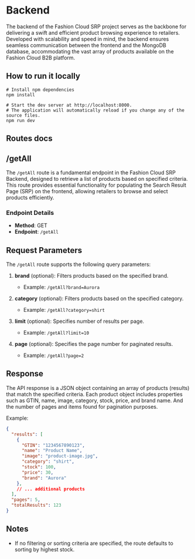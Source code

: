 # Backend

The backend of the Fashion Cloud SRP project serves as the backbone for delivering a swift and efficient product 
browsing experience to retailers. Developed with scalability and speed in mind, the backend ensures seamless 
communication between the frontend and the MongoDB database, accommodating the vast array of products available on the 
Fashion Cloud B2B platform.

## How to run it locally

```shell
# Install npm dependencies
npm install 

# Start the dev server at http://localhost:8000.
# The application will automatically reload if you change any of the source files.
npm run dev 
```

## Routes docs
## /getAll

The `/getAll` route is a fundamental endpoint in the Fashion Cloud SRP Backend, designed to retrieve a list of products 
based on specified criteria. This route provides essential functionality for populating the Search Result Page (SRP) 
on the frontend, allowing retailers to browse and select products efficiently.

### Endpoint Details

- **Method**: GET
- **Endpoint**: `/getAll`

## Request Parameters

The `/getAll` route supports the following query parameters:

1. **brand** (optional): Filters products based on the specified brand.
    - Example: `/getAll?brand=Aurora`

2. **category** (optional): Filters products based on the specified category.
    - Example: `/getAll?category=shirt`

3. **limit** (optional): Specifies number of results per page.
    - Example: `/getAll?limit=10`

4. **page** (optional): Specifies the page number for paginated results.
    - Example: `/getAll?page=2`

## Response

The API response is a JSON object containing an array of products (results) that match the specified criteria. Each 
product object includes properties such as GTIN, name, image, category, stock, price, and brand name. And the number of 
pages and items found for pagination purposes.

Example:

```json
{
  "results": [
    {
      "GTIN": "1234567890123",
      "name": "Product Name",
      "image": "product-image.jpg",
      "category": "shirt",
      "stock": 100,
      "price": 30,
      "brand": "Aurora"
    }, 
    // ... additional products
  ],
  "pages": 5,
  "totalResults": 123
}
```

## Notes
- If no filtering or sorting criteria are specified, the route defaults to sorting by highest stock.

